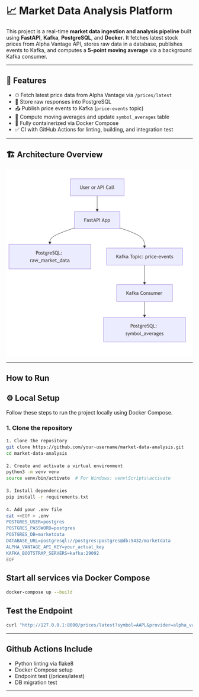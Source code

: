 # 📈 Market Data Analysis Platform

This project is a real-time **market data ingestion and analysis pipeline** built using **FastAPI**, **Kafka**, **PostgreSQL**, and **Docker**. It fetches latest stock prices from Alpha Vantage API, stores raw data in a database, publishes events to Kafka, and computes a **5-point moving average** via a background Kafka consumer.

---

## 🧠 Features

- ⏱ Fetch latest price data from Alpha Vantage via `/prices/latest`
- 💾 Store raw responses into PostgreSQL
- 📤 Publish price events to Kafka (`price-events` topic)
- 🧮 Compute moving averages and update `symbol_averages` table
- 🐳 Fully containerized via Docker Compose
- ✅ CI with GitHub Actions for linting, building, and integration test

---

## 🏗️ Architecture Overview

![alt text](image.png)

---

## How to Run

## ⚙️ Local Setup

Follow these steps to run the project locally using Docker Compose.

### 1. Clone the repository

```bash
1. Clone the repository
git clone https://github.com/your-username/market-data-analysis.git
cd market-data-analysis

2. Create and activate a virtual environment
python3 -m venv venv
source venv/bin/activate  # For Windows: venv\Scripts\activate

3. Install dependencies
pip install -r requirements.txt

4. Add your .env file
cat <<EOF > .env
POSTGRES_USER=postgres
POSTGRES_PASSWORD=postgres
POSTGRES_DB=marketdata
DATABASE_URL=postgresql://postgres:postgres@db:5432/marketdata
ALPHA_VANTAGE_API_KEY=your_actual_key
KAFKA_BOOTSTRAP_SERVERS=kafka:29092
EOF
```
## Start all services via Docker Compose
```bash
docker-compose up --build
```
## Test the Endpoint
```bash
curl "http://127.0.0.1:8000/prices/latest?symbol=AAPL&provider=alpha_vantage"
```
---

##  Github Actions Include 

- Python linting via flake8
- Docker Compose setup
- Endpoint test (/prices/latest)
- DB migration test
  
---